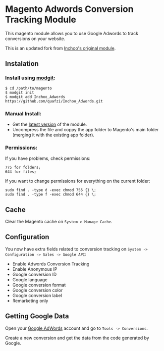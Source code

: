 # Magento Adwords Conversion Tracking Module #

This magento module allows you to use Google Adwords to track conversions on your website.

This is an updated fork from [Inchoo's original module](http://inchoo.net/magento/magento-and-google-adwords-conversion-tracking/).

## Instalation

### Install using [modgit](https://github.com/jreinke/modgit):

    $ cd /path/to/magento
    $ modgit init
    $ modgit add Inchoo_Adwords https://github.com/quafzi/Inchoo_Adwords.git

### Manual Install:

- Get the [latest version](https://github.com/quafzi/Inchoo_Adwords/archive/master.zip) of the module.
- Uncompress the file and coppy the app folder to Magento's main folder (merging it with the existing app folder).

### Permissions:

If you have problems, check permissions:

    775 for folders;
    644 for files; 

If you want to change permissions for everything on the current folder:

    sudo find . -type d -exec chmod 755 {} \;
    sudo find . -type f -exec chmod 644 {} \;

## Cache

Clear the Magento cache on `System > Manage Cache`.

## Configuration

You now have extra fields related to conversion tracking on `System -> Configuration -> Sales -> Google API`:

- Enable Adwords Conversion Tracking
- Enable Anonymous IP
- Google conversion ID
- Google language
- Google conversion format
- Google conversion color
- Google conversion label
- Remarketing only

## Getting Google Data

Open your [Google AdWords](https://adwords.google.com) account and go to `Tools -> Conversions`.

Create a new conversion and get the data from the code generated by Google.
